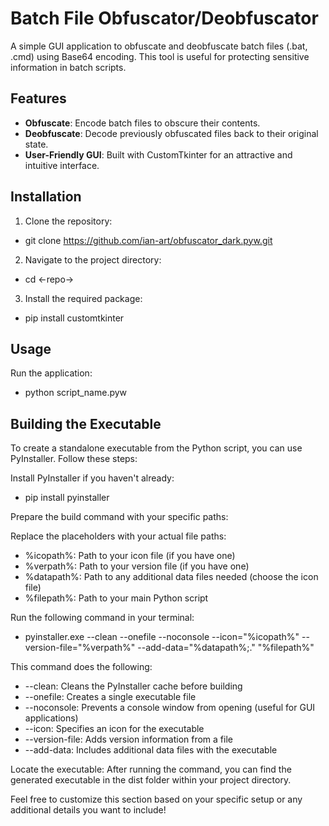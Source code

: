 # Batch File Obfuscator/Deobfuscator

A simple GUI application to obfuscate and deobfuscate batch files (.bat, .cmd) using Base64 encoding. This tool is useful for protecting sensitive information in batch scripts.

## Features

- **Obfuscate**: Encode batch files to obscure their contents.
- **Deobfuscate**: Decode previously obfuscated files back to their original state.
- **User-Friendly GUI**: Built with CustomTkinter for an attractive and intuitive interface.

## Installation

1. Clone the repository:

* git clone https://github.com/ian-art/obfuscator_dark.pyw.git

2. Navigate to the project directory:

* cd <-repo->

3. Install the required package:

* pip install customtkinter

## Usage
Run the application:

* python script_name.pyw

## Building the Executable
To create a standalone executable from the Python script, you can use PyInstaller. Follow these steps:

Install PyInstaller if you haven't already:

* pip install pyinstaller

Prepare the build command with your specific paths:

Replace the placeholders with your actual file paths:

* %icopath%: Path to your icon file (if you have one)
* %verpath%: Path to your version file (if you have one)
* %datapath%: Path to any additional data files needed (choose the icon file)
* %filepath%: Path to your main Python script

Run the following command in your terminal:

* pyinstaller.exe --clean --onefile --noconsole --icon="%icopath%" --version-file="%verpath%" --add-data="%datapath%;." "%filepath%"

This command does the following:

* --clean: Cleans the PyInstaller cache before building
* --onefile: Creates a single executable file
* --noconsole: Prevents a console window from opening (useful for GUI applications)
* --icon: Specifies an icon for the executable
* --version-file: Adds version information from a file
* --add-data: Includes additional data files with the executable

Locate the executable: After running the command, you can find the generated executable in the dist folder within your project directory.

Feel free to customize this section based on your specific setup or any additional details you want to include!
